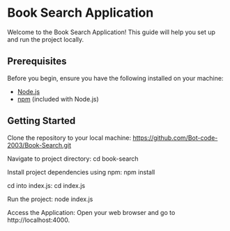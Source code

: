 # Book Search Application

Welcome to the Book Search Application! This guide will help you set up and run the project locally.



## Prerequisites

Before you begin, ensure you have the following installed on your machine:

- [Node.js](https://nodejs.org/)
- [npm](https://www.npmjs.com/) (included with Node.js)
## Getting Started

Clone the repository to your local machine:
https://github.com/Bot-code-2003/Book-Search.git

Navigate to project directory: 
cd book-search

Install project dependencies using npm: 
npm install

cd into index.js: 
    cd index.js

Run the project: 
    node index.js

Access the Application: 
Open your web browser and go to http://localhost:4000.

